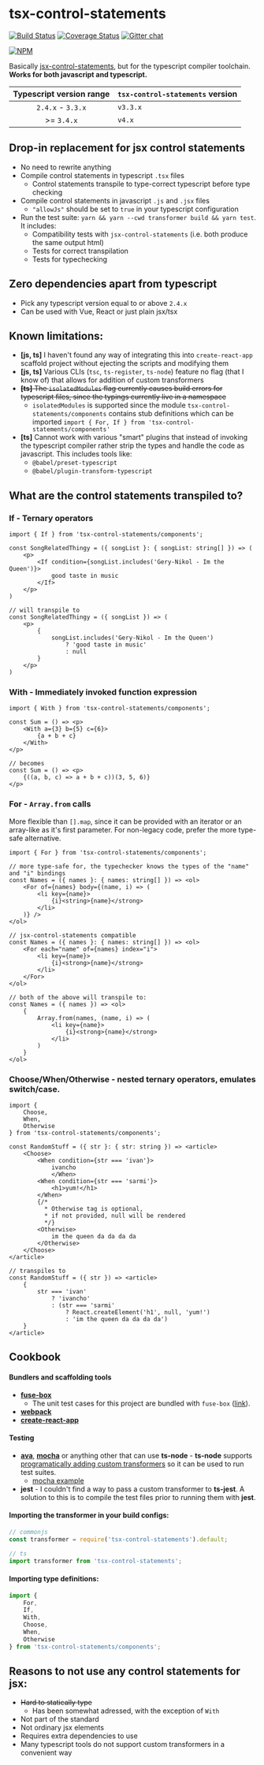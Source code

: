 # tsx-control-statements

[![Build Status](https://travis-ci.org/KonstantinSimeonov/tsx-control-statements.svg?branch=master)](https://travis-ci.org/KonstantinSimeonov/tsx-control-statements) [![Coverage Status](https://coveralls.io/repos/github/KonstantinSimeonov/tsx-control-statements/badge.svg?branch=master)](https://coveralls.io/github/KonstantinSimeonov/tsx-control-statements?branch=master) [![Gitter chat](https://badges.gitter.im/Join%20Chat.svg)](https://gitter.im/tsx-control-statements/Lobby?utm_source=badge&utm_medium=badge&utm_campaign=pr-badge&utm_content=badge)

[![NPM](https://nodei.co/npm/tsx-control-statements.png)](https://npmjs.org/package/tsx-control-statements)

Basically [jsx-control-statements](https://www.npmjs.com/package/babel-plugin-jsx-control-statements), but for the typescript compiler toolchain. **Works for both javascript and typescript.**

| Typescript version range | `tsx-control-statements` version           |
|:------------------------:|:-------------------------------------------|
| `2.4.x` - `3.3.x`        | `v3.3.x`                                   |
| >= `3.4.x`               | `v4.x`                                     |

## Drop-in replacement for jsx control statements
- No need to rewrite anything
- Compile control statements in typescript `.tsx` files
  - Control statements transpile to type-correct typescript before type checking
- Compile control statements in javascript `.js` and `.jsx` files
  - `"allowJs"` should be set to `true` in your typescript configuration
- Run the test suite: `yarn && yarn --cwd transformer build && yarn test`. It includes:
  - Compatibility tests with `jsx-control-statements` (i.e. both produce the same output html)
  - Tests for correct transpilation
  - Tests for typechecking

## Zero dependencies apart from typescript
- Pick any typescript version equal to or above `2.4.x`
- Can be used with Vue, React or just plain jsx/tsx

## Known limitations:
- **[js, ts]** I haven't found any way of integrating this into `create-react-app` scaffold project without ejecting the scripts and modifying them
- **[js, ts]** Various CLIs (`tsc`, `ts-register`, `ts-node`) feature no flag (that I know of) that allows for addition of custom transformers
- ~~**[ts]** The `isolatedModules` flag currently causes build errors for typescript files, since the typings currently live in a namespace~~
  - `isolatedModules` is supported since the module `tsx-control-statements/components` contains stub definitions which can be imported `import { For, If } from 'tsx-control-statements/components'`
- **[ts]** Cannot work with various "smart" plugins that instead of invoking the typescript compiler rather strip the types and handle the code as javascript. This includes tools like:
  - `@babel/preset-typescript`
  - `@babel/plugin-transform-typescript`

## What are the control statements transpiled to?

### If - Ternary operators

```tsx
import { If } from 'tsx-control-statements/components';

const SongRelatedThingy = ({ songList }: { songList: string[] }) => (
    <p>
        <If condition={songList.includes('Gery-Nikol - Im the Queen')}>
            good taste in music
        </If>
    </p>
)

// will transpile to
const SongRelatedThingy = ({ songList }) => (
    <p>
        {
            songList.includes('Gery-Nikol - Im the Queen')
                ? 'good taste in music'
                : null
        }
    </p>
)
```

### With - Immediately invoked function expression

```tsx
import { With } from 'tsx-control-statements/components';

const Sum = () => <p>
    <With a={3} b={5} c={6}>
        {a + b + c}
    </With>
</p>

// becomes
const Sum = () => <p>
    {((a, b, c) => a + b + c))(3, 5, 6)}
</p>
```

### For - `Array.from` calls
More flexible than `[].map`, since it can be provided with an iterator or an array-like as it's first parameter. For non-legacy code, prefer the more type-safe alternative.
```tsx
import { For } from 'tsx-control-statements/components';

// more type-safe for, the typechecker knows the types of the "name" and "i" bindings
const Names = ({ names }: { names: string[] }) => <ol>
    <For of={names} body={(name, i) => (
        <li key={name}>
            {i}<string>{name}</strong>
        </li>
    )} />
</ol>

// jsx-control-statements compatible
const Names = ({ names }: { names: string[] }) => <ol>
    <For each="name" of={names} index="i">
        <li key={name}>
            {i}<strong>{name}</strong>
        </li>
    </For>
</ol>

// both of the above will transpile to:
const Names = ({ names }) => <ol>
    {
        Array.from(names, (name, i) => (
            <li key={name}>
                {i}<strong>{name}</strong>
            </li>
        )
    }
</ol>
```

### Choose/When/Otherwise - nested ternary operators, emulates switch/case.

```tsx
import {
    Choose,
    When,
    Otherwise
} from 'tsx-control-statements/components';

const RandomStuff = ({ str }: { str: string }) => <article>
    <Choose>
        <When condition={str === 'ivan'}>
            ivancho
            </When>
        <When condition={str === 'sarmi'}>
            <h1>yum!</h1>
        </When>
        {/*
          * Otherwise tag is optional,
          * if not provided, null will be rendered
          */}
        <Otherwise>
            im the queen da da da da
        </Otherwise>
    </Choose>
</article>

// transpiles to
const RandomStuff = ({ str }) => <article>
    {
        str === 'ivan'
            ? 'ivancho'
            : (str === 'sarmi'
                ? React.createElement('h1', null, 'yum!')
                : 'im the queen da da da da')
    }
</article>
```

## Cookbook

#### Bundlers and scaffolding tools
- **[fuse-box](./examples/fuse-box)**
  - The unit test cases for this project are bundled with `fuse-box` ([link](./test/fuse.js)).
- **[webpack](./examples/webpack)**
- **[create-react-app](./examples/my-app)**

#### Testing
- **[ava](https://github.com/avajs/ava/blob/master/docs/recipes/typescript.md)**, **[mocha](https://github.com/mochajs/mocha)** or anything other that can use **ts-node** - **ts-node** supports [programatically adding custom transformers](https://github.com/TypeStrong/ts-node#programmatic-only-options) so it can be used to run test suites.
  - [mocha example](./examples/webpack/package.json)
- **jest** - I couldn't find a way to pass a custom transformer to **ts-jest**. A solution to this is to compile the test files prior to running them with **jest**.

#### Importing the transformer in your build configs:
```ts
// commonjs
const transformer = require('tsx-control-statements').default;

// ts
import transformer from 'tsx-control-statements';
```

#### Importing type definitions:

```ts
import {
    For,
    If,
    With,
    Choose,
    When,
    Otherwise
} from 'tsx-control-statements/components';
```

## Reasons to not use any control statements for jsx:
- ~~Hard to statically type~~
  - Has been somewhat adressed, with the exception of `With`
- Not part of the standard
- Not ordinary jsx elements
- Requires extra dependencies to use
- Many typescript tools do not support custom transformers in a convenient way
